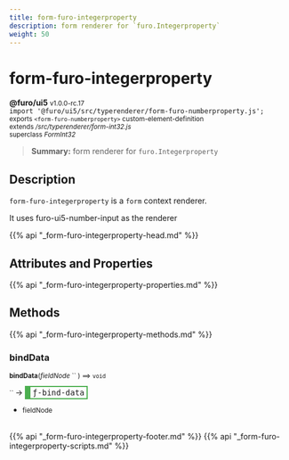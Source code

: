 ```yaml
---
title: form-furo-integerproperty
description: form renderer for `furo.Integerproperty`
weight: 50
---
```


# form-furo-integerproperty
**@furo/ui5** <small>v1.0.0-rc.17</small>
<br>`import '@furo/ui5/src/typerenderer/form-furo-numberproperty.js';`<small>
<br>exports `<form-furo-numberproperty>` custom-element-definition
<br>extends */src/typerenderer/form-int32.js*
<br>superclass *FormInt32*</small>

> **Summary:** form renderer for `furo.Integerproperty`

## Description

`form-furo-integerproperty` is a `form` context renderer.

It uses furo-ui5-number-input as the renderer

{{% api "_form-furo-integerproperty-head.md" %}}

## Attributes and Properties
{{% api "_form-furo-integerproperty-properties.md" %}}




## Methods
{{% api "_form-furo-integerproperty-methods.md" %}}


### **bindData**
<small>**bindData**(*fieldNode* `` ) ⟹ `void`</small>

<small>`` </small> →
<span  style="border-width:2px 2px 2px 10px; border-style: solid;border-color:  rgb(76, 175, 80);font-family:monospace; padding:2px 4px;">ƒ-bind-data</span>



- <small>fieldNode </small>
<br><br>




{{% api "_form-furo-integerproperty-footer.md" %}}
{{% api "_form-furo-integerproperty-scripts.md" %}}
